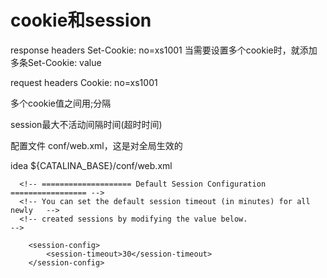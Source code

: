 cookie和session
==


response headers
Set-Cookie: no=xs1001
当需要设置多个cookie时，就添加多条Set-Cookie: value


request headers
Cookie: no=xs1001

多个cookie值之间用;分隔


session最大不活动间隔时间(超时时间)


配置文件 conf/web.xml，这是对全局生效的

idea
${CATALINA_BASE}/conf/web.xml
```text
  <!-- ==================== Default Session Configuration ================= -->
  <!-- You can set the default session timeout (in minutes) for all newly   -->
  <!-- created sessions by modifying the value below.                       -->

    <session-config>
        <session-timeout>30</session-timeout>
    </session-config>
```